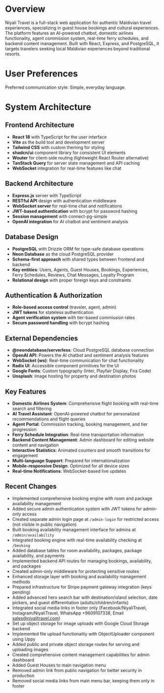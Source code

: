 # Overview

Niyali Travel is a full-stack web application for authentic Maldivian travel experiences, specializing in guest house bookings and cultural experiences. The platform features an AI-powered chatbot, domestic airlines functionality, agent commission system, real-time ferry schedules, and backend content management. Built with React, Express, and PostgreSQL, it targets travelers seeking local Maldivian experiences beyond traditional resorts.

# User Preferences

Preferred communication style: Simple, everyday language.

# System Architecture

## Frontend Architecture
- **React 18** with TypeScript for the user interface
- **Vite** as the build tool and development server
- **Tailwind CSS** with custom theming for styling
- **shadcn/ui** component library for consistent UI elements
- **Wouter** for client-side routing (lightweight React Router alternative)
- **TanStack Query** for server state management and API caching
- **WebSocket** integration for real-time features like chat

## Backend Architecture
- **Express.js** server with TypeScript
- **RESTful API** design with authentication middleware
- **WebSocket server** for real-time chat and notifications
- **JWT-based authentication** with bcrypt for password hashing
- **Session management** with connect-pg-simple
- **OpenAI integration** for AI chatbot and sentiment analysis

## Database Design
- **PostgreSQL** with Drizzle ORM for type-safe database operations
- **Neon Database** as the cloud PostgreSQL provider
- **Schema-first approach** with shared types between frontend and backend
- **Key entities**: Users, Agents, Guest Houses, Bookings, Experiences, Ferry Schedules, Reviews, Chat Messages, Loyalty Program
- **Relational design** with proper foreign keys and constraints

## Authentication & Authorization
- **Role-based access control** (traveler, agent, admin)
- **JWT tokens** for stateless authentication
- **Agent verification system** with tier-based commission rates
- **Secure password handling** with bcrypt hashing

## External Dependencies

- **@neondatabase/serverless**: Cloud PostgreSQL database connection
- **OpenAI API**: Powers the AI chatbot and sentiment analysis features
- **WebSocket (ws)**: Real-time communication for chat functionality
- **Radix UI**: Accessible component primitives for the UI
- **Google Fonts**: Custom typography (Inter, Playfair Display, Fira Code)
- **Unsplash**: Image hosting for property and destination photos

## Key Features
- **Domestic Airlines System**: Comprehensive flight booking with real-time search and filtering
- **AI Travel Assistant**: OpenAI-powered chatbot for personalized recommendations and flight queries
- **Agent Portal**: Commission tracking, booking management, and tier progression
- **Ferry Schedule Integration**: Real-time transportation information
- **Backend Content Management**: Admin dashboard for editing website content and navigation
- **Interactive Statistics**: Animated counters and smooth transitions for engagement
- **Multi-language Support**: Prepared for internationalization
- **Mobile-responsive Design**: Optimized for all device sizes
- **Real-time Notifications**: WebSocket-based live updates

## Recent Changes
- Implemented comprehensive booking engine with room and package availability management
- Added secure admin authentication system with JWT tokens for admin-only access
- Created separate admin login page at `/admin-login` for restricted access (not visible in public navigation)
- Built booking availability management interface for admins at `/admin/availability`
- Integrated booking engine with real-time availability checking at `/booking`
- Added database tables for room availability, packages, package availability, and payments
- Implemented backend API routes for managing bookings, availability, and packages
- Created admin-only middleware for protecting sensitive routes
- Enhanced storage layer with booking and availability management methods
- Prepared infrastructure for Stripe payment gateway integration (keys pending)
- Added advanced hero search bar with destination/island selection, date pickers, and guest differentiation (adults/children/infants)
- Integrated social media links in footer only (Facebook/NiyaliTravel, Instagram/NiyaliTravel, WhatsApp +9609107338, Email sales@niyalitravel.com)
- Set up object storage for image uploads with Google Cloud Storage backend
- Implemented file upload functionality with ObjectUploader component using Uppy
- Added public and private object storage routes for serving and uploading images
- Created comprehensive content management capabilities for admin dashboard
- Added Guest Houses to main navigation menu
- Removed admin link from public navigation for better security in production
- Removed social media links from main menu bar, keeping them only in footer